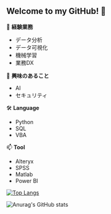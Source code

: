 ## Welcome to my GitHub!  👋

🔭 **経験業務**
- データ分析
- データ可視化
- 機械学習
- 業務DX

🌱 **興味のあること**
- AI
- セキュリティ

🛠 **Language**
- Python
- SQL
- VBA

📫 **Tool**
- Alteryx
- SPSS
- Matlab
- Power BI



[![Top Langs](https://github-readme-stats.vercel.app/api/top-langs/?username=iwakazusuwa&layout=compact&theme=onedark)](https://github.com/anuraghazra/github-readme-stats)


![Anurag's GitHub stats](https://github-readme-stats.vercel.app/api?username=iwakazusuwa&show_icons=true&theme=transparent)
